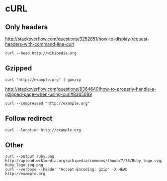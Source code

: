 # cURL

## Only headers

<http://stackoverflow.com/questions/3252851/how-to-display-request-headers-with-command-line-curl>

    curl --head http://wikipedia.org

## Gzipped


    curl "http://example.org" | gunzip

<http://stackoverflow.com/questions/8364640/how-to-properly-handle-a-gzipped-page-when-using-curl#8365089>

    curl --compressed "http://example.org"

## Follow redirect

    curl --location http://example.org

## Other

    curl --output ruby.png http://upload.wikimedia.org/wikipedia/commons/thumb/7/73/Ruby_logo.svg/100px-Ruby_logo.svg.png
    curl --verbose --header "Accept-Encoding: gzip" -X HEAD http://example.org
